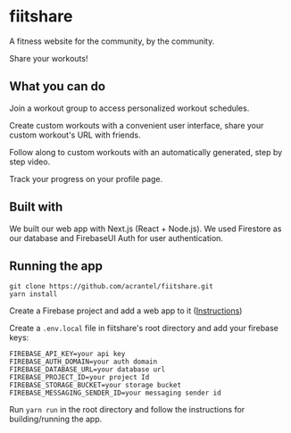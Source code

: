# fiitshare

A fitness website for the community, by the community.

Share your workouts!


## What you can do

Join a workout group to access personalized workout schedules.

Create custom workouts with a convenient user interface, share your custom workout's URL with friends.

Follow along to custom workouts with an automatically generated, step by step video.

Track your progress on your profile page.

## Built with

We built our web app with Next.js (React + Node.js). We used Firestore as our database and FirebaseUI Auth for user authentication.

## Running the app

```
git clone https://github.com/acrantel/fiitshare.git
yarn install
```

Create a Firebase project and add a web app to it ([Instructions](https://firebase.google.com/docs/web/setup))

Create a `.env.local` file in fiitshare's root directory and add your firebase keys:

```
FIREBASE_API_KEY=your api key
FIREBASE_AUTH_DOMAIN=your auth domain
FIREBASE_DATABASE_URL=your database url
FIREBASE_PROJECT_ID=your project Id
FIREBASE_STORAGE_BUCKET=your storage bucket
FIREBASE_MESSAGING_SENDER_ID=your messaging sender id
```

Run `yarn run` in the root directory and follow the instructions for building/running the app.

